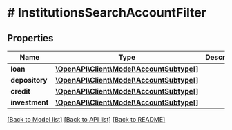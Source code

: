 # # InstitutionsSearchAccountFilter

## Properties

Name | Type | Description | Notes
------------ | ------------- | ------------- | -------------
**loan** | [**\OpenAPI\Client\Model\AccountSubtype[]**](AccountSubtype.md) |  | [optional]
**depository** | [**\OpenAPI\Client\Model\AccountSubtype[]**](AccountSubtype.md) |  | [optional]
**credit** | [**\OpenAPI\Client\Model\AccountSubtype[]**](AccountSubtype.md) |  | [optional]
**investment** | [**\OpenAPI\Client\Model\AccountSubtype[]**](AccountSubtype.md) |  | [optional]

[[Back to Model list]](../../README.md#models) [[Back to API list]](../../README.md#endpoints) [[Back to README]](../../README.md)
